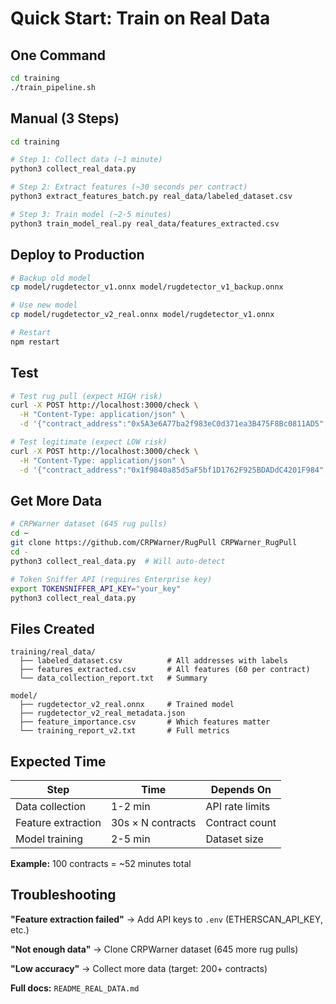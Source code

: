 # Quick Start: Train on Real Data

## One Command

```bash
cd training
./train_pipeline.sh
```

## Manual (3 Steps)

```bash
cd training

# Step 1: Collect data (~1 minute)
python3 collect_real_data.py

# Step 2: Extract features (~30 seconds per contract)
python3 extract_features_batch.py real_data/labeled_dataset.csv

# Step 3: Train model (~2-5 minutes)
python3 train_model_real.py real_data/features_extracted.csv
```

## Deploy to Production

```bash
# Backup old model
cp model/rugdetector_v1.onnx model/rugdetector_v1_backup.onnx

# Use new model
cp model/rugdetector_v2_real.onnx model/rugdetector_v1.onnx

# Restart
npm restart
```

## Test

```bash
# Test rug pull (expect HIGH risk)
curl -X POST http://localhost:3000/check \
  -H "Content-Type: application/json" \
  -d '{"contract_address":"0x5A3e6A77ba2f983eC0d371ea3B475F8Bc0811AD5","blockchain":"ethereum","payment_id":"demo_test"}'

# Test legitimate (expect LOW risk)
curl -X POST http://localhost:3000/check \
  -H "Content-Type: application/json" \
  -d '{"contract_address":"0x1f9840a85d5aF5bf1D1762F925BDADdC4201F984","blockchain":"ethereum","payment_id":"demo_test"}'
```

## Get More Data

```bash
# CRPWarner dataset (645 rug pulls)
cd ~
git clone https://github.com/CRPWarner/RugPull CRPWarner_RugPull
cd -
python3 collect_real_data.py  # Will auto-detect

# Token Sniffer API (requires Enterprise key)
export TOKENSNIFFER_API_KEY="your_key"
python3 collect_real_data.py
```

## Files Created

```
training/real_data/
  ├── labeled_dataset.csv          # All addresses with labels
  ├── features_extracted.csv       # All features (60 per contract)
  └── data_collection_report.txt   # Summary

model/
  ├── rugdetector_v2_real.onnx     # Trained model
  ├── rugdetector_v2_real_metadata.json
  ├── feature_importance.csv       # Which features matter
  └── training_report_v2.txt       # Full metrics
```

## Expected Time

| Step | Time | Depends On |
|------|------|------------|
| Data collection | 1-2 min | API rate limits |
| Feature extraction | 30s × N contracts | Contract count |
| Model training | 2-5 min | Dataset size |

**Example:** 100 contracts = ~52 minutes total

## Troubleshooting

**"Feature extraction failed"**
→ Add API keys to `.env` (ETHERSCAN_API_KEY, etc.)

**"Not enough data"**
→ Clone CRPWarner dataset (645 more rug pulls)

**"Low accuracy"**
→ Collect more data (target: 200+ contracts)

**Full docs:** `README_REAL_DATA.md`

